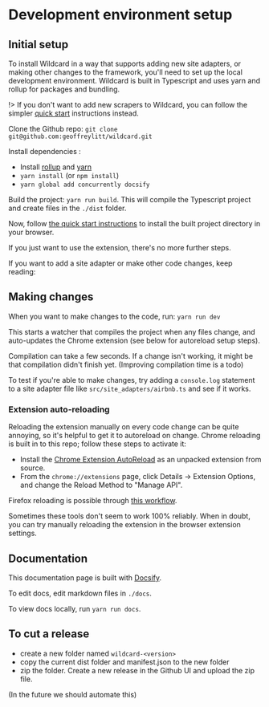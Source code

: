 # Development environment setup

## Initial setup

To install Wildcard in a way that supports adding new site adapters,
or making other changes to the framework,
you'll need to set up the local development environment. Wildcard is built in Typescript and uses yarn and rollup for packages and bundling.

!> If you don't want to add new scrapers to Wildcard, you can follow the simpler [quick start](quickstart.md) instructions instead.

Clone the Github repo: `git clone git@github.com:geoffreylitt/wildcard.git`

Install dependencies :

* Install [rollup](https://rollupjs.org/guide/en/) and [yarn](https://classic.yarnpkg.com/en/docs/install/)
* `yarn install` (or `npm install`)
* `yarn global add concurrently docsify`

Build the project: `yarn run build`.  This will compile the Typescript project and create files in the `./dist` folder.

Now, follow [the quick start instructions](quickstart.md) to install the built project directory in your browser.

If you just want to use the extension, there's no more further steps.

If you want to add a site adapter or make other code changes,
keep reading:

## Making changes

When you want to make changes to the code, run: `yarn run dev`

This starts a watcher that compiles the project when any files change, and auto-updates the Chrome extension (see below for autoreload setup steps).

Compilation can take a few seconds. If a change isn't working, it might be that compilation didn't finish yet. (Improving compilation time is a todo)

To test if you're able to make changes, try adding a `console.log` statement to a site adapter file like `src/site_adapters/airbnb.ts` and see if it works.

### Extension auto-reloading

Reloading the extension manually on every code change can be quite annoying, so it's helpful to get it to autoreload on change. Chrome reloading is built in to this repo; follow these steps to activate it:

* Install the [Chrome Extension AutoReload](https://github.com/JeromeDane/chrome-extension-auto-reload) as an unpacked extension from source.
* From the `chrome://extensions` page, click Details -> Extension Options, and change the Reload Method to "Manage API".

Firefox reloading is possible through [this workflow](https://extensionworkshop.com/documentation/develop/getting-started-with-web-ext/).

Sometimes these tools don't seem to work 100% reliably.
When in doubt, you can try manually reloading the extension
in the browser extension settings.

## Documentation

This documentation page is built with [Docsify](https://docsify.js.org/).

To edit docs, edit markdown files in `./docs`.

To view docs locally, run `yarn run docs`.

## To cut a release

* create a new folder named `wildcard-<version>`
* copy the current dist folder and manifest.json to the new folder
* zip the folder. Create a new release in the Github UI and upload the zip file.

(In the future we should automate this)
